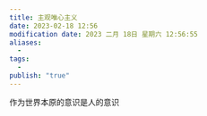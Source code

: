 ```yaml
---
title: 主观唯心主义
date: 2023-02-18 12:56
modification date: 2023 二月 18日 星期六 12:56:55
aliases:
  - 
tags:
  - 
publish: "true"
---
```


作为世界本原的意识是人的意识
